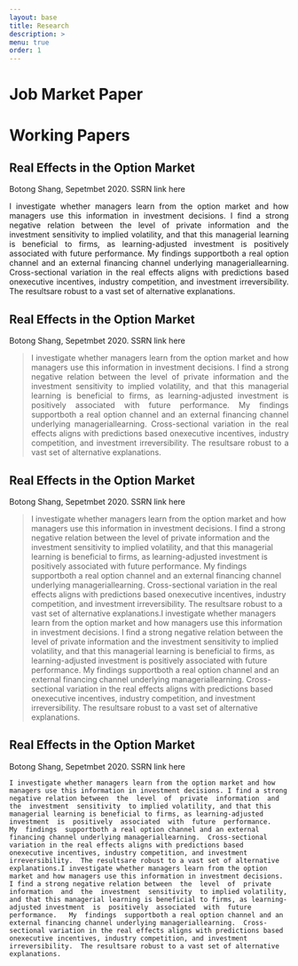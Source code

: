 ```yaml
---
layout: base
title: Research
description: >
menu: true
order: 1
---
```


# Job Market Paper

# Working Papers

## Real Effects in the Option Market
Botong Shang, Sepetmbet 2020. SSRN link here
<div style="text-align: justify">
I investigate whether managers learn from the option market and how managers use this information in investment decisions. I find a strong negative relation between  the  level  of  private  information  and  the  investment  sensitivity  to implied volatility, and that this managerial learning is beneficial to firms, as learning-adjusted investment  is  positively  associated  with  future  performance.   My  findings  supportboth a real option channel and an external financing channel underlying manageriallearning.  Cross-sectional variation in the real effects aligns with predictions based onexecutive incentives, industry competition, and investment irreversibility.  The resultsare robust to a vast set of alternative explanations.
</div>


## Real Effects in the Option Market
Botong Shang, Sepetmbet 2020. SSRN link here

> <div style="text-align: justify"> I investigate whether managers learn from the option market and how managers use this information in investment decisions. I find a strong negative relation between  the  level  of  private  information  and  the  investment  sensitivity  to implied volatility, and that this managerial learning is beneficial to firms, as learning-adjusted investment  is  positively  associated  with  future  performance.   My  findings  supportboth a real option channel and an external financing channel underlying manageriallearning.  Cross-sectional variation in the real effects aligns with predictions based onexecutive incentives, industry competition, and investment irreversibility.  The resultsare robust to a vast set of alternative explanations.
</div>

## Real Effects in the Option Market
Botong Shang, Sepetmbet 2020. SSRN link here

> I investigate whether managers learn from the option market and how managers use this information in investment decisions. I find a strong negative relation between  the  level  of  private  information  and  the  investment  sensitivity  to implied volatility, and that this managerial learning is beneficial to firms, as learning-adjusted investment  is  positively  associated  with  future  performance.   My  findings  supportboth a real option channel and an external financing channel underlying manageriallearning.  Cross-sectional variation in the real effects aligns with predictions based onexecutive incentives, industry competition, and investment irreversibility.  The resultsare robust to a vast set of alternative explanations.I investigate whether managers learn from the option market and how managers use this information in investment decisions. I find a strong negative relation between  the  level  of  private  information  and  the  investment  sensitivity  to implied volatility, and that this managerial learning is beneficial to firms, as learning-adjusted investment  is  positively  associated  with  future  performance.   My  findings  supportboth a real option channel and an external financing channel underlying manageriallearning.  Cross-sectional variation in the real effects aligns with predictions based onexecutive incentives, industry competition, and investment irreversibility.  The resultsare robust to a vast set of alternative explanations.

## Real Effects in the Option Market
Botong Shang, Sepetmbet 2020. SSRN link here

```
I investigate whether managers learn from the option market and how managers use this information in investment decisions. I find a strong negative relation between  the  level  of  private  information  and  the  investment  sensitivity  to implied volatility, and that this managerial learning is beneficial to firms, as learning-adjusted investment  is  positively  associated  with  future  performance.   My  findings  supportboth a real option channel and an external financing channel underlying manageriallearning.  Cross-sectional variation in the real effects aligns with predictions based onexecutive incentives, industry competition, and investment irreversibility.  The resultsare robust to a vast set of alternative explanations.I investigate whether managers learn from the option market and how managers use this information in investment decisions. I find a strong negative relation between  the  level  of  private  information  and  the  investment  sensitivity  to implied volatility, and that this managerial learning is beneficial to firms, as learning-adjusted investment  is  positively  associated  with  future  performance.   My  findings  supportboth a real option channel and an external financing channel underlying manageriallearning.  Cross-sectional variation in the real effects aligns with predictions based onexecutive incentives, industry competition, and investment irreversibility.  The resultsare robust to a vast set of alternative explanations.
```

